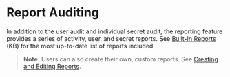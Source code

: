 [title]: # (Report Auditing)
[tags]: # (Report Auditing)
[priority]: # (30)

# Report Auditing

In addition to the user audit and individual secret audit, the reporting feature provides a series of activity, user, and secret reports. See [Built-In Reports](https://updates.thycotic.net/links.ashx?BuiltInReports) (KB) for the most up-to-date list of reports included.

> **Note:** Users can also create their own, custom reports. See [Creating and Editing Reports](#Creating-and-Editing-Reports).
